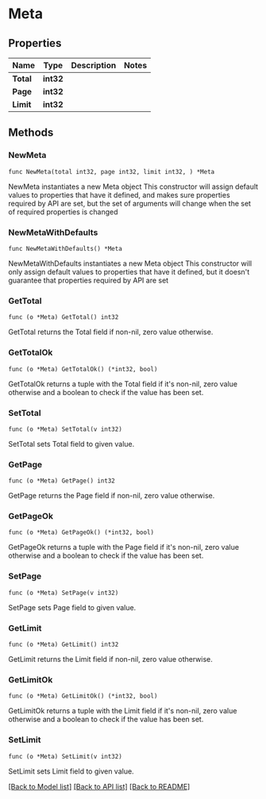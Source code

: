# Meta

## Properties

Name | Type | Description | Notes
------------ | ------------- | ------------- | -------------
**Total** | **int32** |  | 
**Page** | **int32** |  | 
**Limit** | **int32** |  | 

## Methods

### NewMeta

`func NewMeta(total int32, page int32, limit int32, ) *Meta`

NewMeta instantiates a new Meta object
This constructor will assign default values to properties that have it defined,
and makes sure properties required by API are set, but the set of arguments
will change when the set of required properties is changed

### NewMetaWithDefaults

`func NewMetaWithDefaults() *Meta`

NewMetaWithDefaults instantiates a new Meta object
This constructor will only assign default values to properties that have it defined,
but it doesn't guarantee that properties required by API are set

### GetTotal

`func (o *Meta) GetTotal() int32`

GetTotal returns the Total field if non-nil, zero value otherwise.

### GetTotalOk

`func (o *Meta) GetTotalOk() (*int32, bool)`

GetTotalOk returns a tuple with the Total field if it's non-nil, zero value otherwise
and a boolean to check if the value has been set.

### SetTotal

`func (o *Meta) SetTotal(v int32)`

SetTotal sets Total field to given value.


### GetPage

`func (o *Meta) GetPage() int32`

GetPage returns the Page field if non-nil, zero value otherwise.

### GetPageOk

`func (o *Meta) GetPageOk() (*int32, bool)`

GetPageOk returns a tuple with the Page field if it's non-nil, zero value otherwise
and a boolean to check if the value has been set.

### SetPage

`func (o *Meta) SetPage(v int32)`

SetPage sets Page field to given value.


### GetLimit

`func (o *Meta) GetLimit() int32`

GetLimit returns the Limit field if non-nil, zero value otherwise.

### GetLimitOk

`func (o *Meta) GetLimitOk() (*int32, bool)`

GetLimitOk returns a tuple with the Limit field if it's non-nil, zero value otherwise
and a boolean to check if the value has been set.

### SetLimit

`func (o *Meta) SetLimit(v int32)`

SetLimit sets Limit field to given value.



[[Back to Model list]](../README.md#documentation-for-models) [[Back to API list]](../README.md#documentation-for-api-endpoints) [[Back to README]](../README.md)


